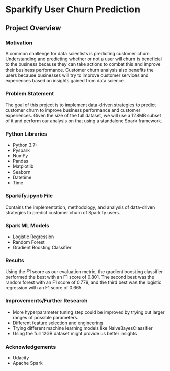 # Sparkify User Churn Prediction

## Project Overview
### Motivation
A common challenge for data scientists is predicting customer churn. Understanding and predicting whether or not a user will churn is beneficial to the business because they can take actions to combat this and improve their business performance. Customer churn analysis also benefits the users because businesses will try to improve customer services and experiences based on insights gained from data science.

### Problem Statement
The goal of this project is to implement data-driven strategies to predict customer churn to improve business performance and customer experiences. Given the size of the full dataset, we will use a 128MB subset of it and perform our analysis on that using a standalone Spark framework.

### Python Libraries
* Python 3.7+
* Pyspark
* NumPy
* Pandas
* Matplotlib
* Seaborn
* Datetime
* Time

### Sparkify.ipynb File
Contains the implementation, methodology, and analysis of data-driven strategies to predict customer churn of Sparkify users.

### Spark ML Models
* Logistic Regression
* Random Forest
* Gradient Boosting Classifier

### Results
Using the F1 score as our evaluation metric, the gradient boosting classifier performed the best with an F1 score of 0.801. The second best was the random forest with an F1 score of 0.779, and the third best was the logistic regression with an F1 score of 0.665.

### Improvements/Further Research
* More hyperparameter tuning step could be improved by trying out larger ranges of possible parameters. 
* Different feature selection and engineering
* Trying different machine learning models like NaiveBayesClassifier
* Using the full 12GB dataset might provide us better insights

### Acknowledgements
* Udacity
* Apache Spark

